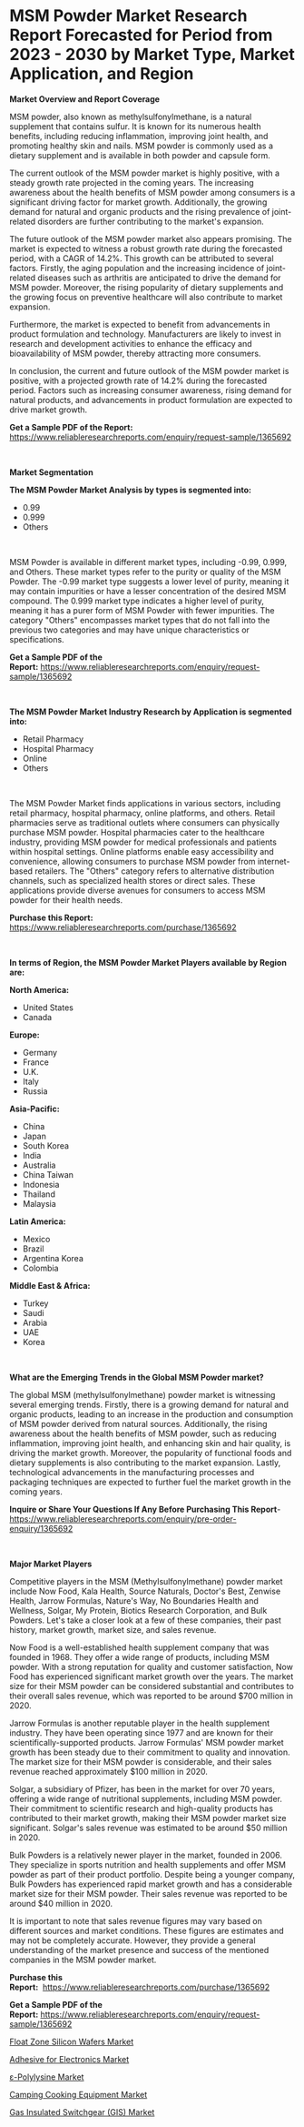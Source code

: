 <p><h1>MSM Powder Market Research Report Forecasted for Period from 2023 -  2030 by Market Type, Market Application, and Region</h1></p><p><strong>Market Overview and Report Coverage</strong></p>
<p><p>MSM powder, also known as methylsulfonylmethane, is a natural supplement that contains sulfur. It is known for its numerous health benefits, including reducing inflammation, improving joint health, and promoting healthy skin and nails. MSM powder is commonly used as a dietary supplement and is available in both powder and capsule form.</p><p>The current outlook of the MSM powder market is highly positive, with a steady growth rate projected in the coming years. The increasing awareness about the health benefits of MSM powder among consumers is a significant driving factor for market growth. Additionally, the growing demand for natural and organic products and the rising prevalence of joint-related disorders are further contributing to the market's expansion.</p><p>The future outlook of the MSM powder market also appears promising. The market is expected to witness a robust growth rate during the forecasted period, with a CAGR of 14.2%. This growth can be attributed to several factors. Firstly, the aging population and the increasing incidence of joint-related diseases such as arthritis are anticipated to drive the demand for MSM powder. Moreover, the rising popularity of dietary supplements and the growing focus on preventive healthcare will also contribute to market expansion.</p><p>Furthermore, the market is expected to benefit from advancements in product formulation and technology. Manufacturers are likely to invest in research and development activities to enhance the efficacy and bioavailability of MSM powder, thereby attracting more consumers.</p><p>In conclusion, the current and future outlook of the MSM powder market is positive, with a projected growth rate of 14.2% during the forecasted period. Factors such as increasing consumer awareness, rising demand for natural products, and advancements in product formulation are expected to drive market growth.</p></p>
<p><strong>Get a Sample PDF of the Report:</strong> <a href="https://www.reliableresearchreports.com/enquiry/request-sample/1365692">https://www.reliableresearchreports.com/enquiry/request-sample/1365692</a></p>
<p>&nbsp;</p>
<p><strong>Market Segmentation</strong></p>
<p><strong>The MSM Powder Market Analysis by types is segmented into:</strong></p>
<p><ul><li>0.99</li><li>0.999</li><li>Others</li></ul></p>
<p>&nbsp;</p>
<p><p>MSM Powder is available in different market types, including -0.99, 0.999, and Others. These market types refer to the purity or quality of the MSM Powder. The -0.99 market type suggests a lower level of purity, meaning it may contain impurities or have a lesser concentration of the desired MSM compound. The 0.999 market type indicates a higher level of purity, meaning it has a purer form of MSM Powder with fewer impurities. The category "Others" encompasses market types that do not fall into the previous two categories and may have unique characteristics or specifications.</p></p>
<p><strong>Get a Sample PDF of the Report:</strong>&nbsp;<a href="https://www.reliableresearchreports.com/enquiry/request-sample/1365692">https://www.reliableresearchreports.com/enquiry/request-sample/1365692</a></p>
<p>&nbsp;</p>
<p><strong>The MSM Powder Market Industry Research by Application is segmented into:</strong></p>
<p><ul><li>Retail Pharmacy</li><li>Hospital Pharmacy</li><li>Online</li><li>Others</li></ul></p>
<p>&nbsp;</p>
<p><p>The MSM Powder Market finds applications in various sectors, including retail pharmacy, hospital pharmacy, online platforms, and others. Retail pharmacies serve as traditional outlets where consumers can physically purchase MSM powder. Hospital pharmacies cater to the healthcare industry, providing MSM powder for medical professionals and patients within hospital settings. Online platforms enable easy accessibility and convenience, allowing consumers to purchase MSM powder from internet-based retailers. The "Others" category refers to alternative distribution channels, such as specialized health stores or direct sales. These applications provide diverse avenues for consumers to access MSM powder for their health needs.</p></p>
<p><strong>Purchase this Report:</strong>&nbsp; <a href="https://www.reliableresearchreports.com/purchase/1365692">https://www.reliableresearchreports.com/purchase/1365692</a></p>
<p>&nbsp;</p>
<p><strong>In terms of Region, the MSM Powder Market Players available by Region are:</strong></p>
<p>
    <p> <strong> North America: </strong>
        <ul>
            <li>United States</li>
            <li>Canada</li>
        </ul>
        </p> 
    <p> <strong> Europe: </strong>
        <ul>
            <li>Germany</li>
            <li>France</li>
            <li>U.K.</li>
            <li>Italy</li>
            <li>Russia</li>
        </ul>
        </p> 
    <p> <strong> Asia-Pacific: </strong>
        <ul>
            <li>China</li>
            <li>Japan</li>
            <li>South Korea</li>
            <li>India</li>
            <li>Australia</li>
            <li>China Taiwan</li>
            <li>Indonesia</li>
            <li>Thailand</li>
            <li>Malaysia</li>
        </ul>
        </p> 
    <p> <strong> Latin America: </strong>
        <ul>
            <li>Mexico</li>
            <li>Brazil</li>
            <li>Argentina Korea</li>
            <li>Colombia</li>
        </ul>
        </p> 
    <p> <strong> Middle East & Africa: </strong>
        <ul>
            <li>Turkey</li>
            <li>Saudi</li>
            <li>Arabia</li>
            <li>UAE</li>
            <li>Korea</li>
        </ul>
    </p>
    </p>
<p>&nbsp;</p>
<p><strong>What are the Emerging Trends in the Global MSM Powder market?</strong></p>
<p><p>The global MSM (methylsulfonylmethane) powder market is witnessing several emerging trends. Firstly, there is a growing demand for natural and organic products, leading to an increase in the production and consumption of MSM powder derived from natural sources. Additionally, the rising awareness about the health benefits of MSM powder, such as reducing inflammation, improving joint health, and enhancing skin and hair quality, is driving the market growth. Moreover, the popularity of functional foods and dietary supplements is also contributing to the market expansion. Lastly, technological advancements in the manufacturing processes and packaging techniques are expected to further fuel the market growth in the coming years.</p></p>
<p><strong>Inquire or Share Your Questions If Any Before Purchasing This Report</strong>- <a href="https://www.reliableresearchreports.com/enquiry/pre-order-enquiry/1365692">https://www.reliableresearchreports.com/enquiry/pre-order-enquiry/1365692</a></p>
<p>&nbsp;</p>
<p><strong>Major Market Players</strong></p>
<p><p>Competitive players in the MSM (Methylsulfonylmethane) powder market include Now Food, Kala Health, Source Naturals, Doctor's Best, Zenwise Health, Jarrow Formulas, Nature's Way, No Boundaries Health and Wellness, Solgar, My Protein, Biotics Research Corporation, and Bulk Powders. Let's take a closer look at a few of these companies, their past history, market growth, market size, and sales revenue.</p><p>Now Food is a well-established health supplement company that was founded in 1968. They offer a wide range of products, including MSM powder. With a strong reputation for quality and customer satisfaction, Now Food has experienced significant market growth over the years. The market size for their MSM powder can be considered substantial and contributes to their overall sales revenue, which was reported to be around $700 million in 2020.</p><p>Jarrow Formulas is another reputable player in the health supplement industry. They have been operating since 1977 and are known for their scientifically-supported products. Jarrow Formulas' MSM powder market growth has been steady due to their commitment to quality and innovation. The market size for their MSM powder is considerable, and their sales revenue reached approximately $100 million in 2020.</p><p>Solgar, a subsidiary of Pfizer, has been in the market for over 70 years, offering a wide range of nutritional supplements, including MSM powder. Their commitment to scientific research and high-quality products has contributed to their market growth, making their MSM powder market size significant. Solgar's sales revenue was estimated to be around $50 million in 2020.</p><p>Bulk Powders is a relatively newer player in the market, founded in 2006. They specialize in sports nutrition and health supplements and offer MSM powder as part of their product portfolio. Despite being a younger company, Bulk Powders has experienced rapid market growth and has a considerable market size for their MSM powder. Their sales revenue was reported to be around $40 million in 2020.</p><p>It is important to note that sales revenue figures may vary based on different sources and market conditions. These figures are estimates and may not be completely accurate. However, they provide a general understanding of the market presence and success of the mentioned companies in the MSM powder market.</p></p>
<p><strong>Purchase this Report:</strong>&nbsp;&nbsp;<a href="https://www.reliableresearchreports.com/purchase/1365692">https://www.reliableresearchreports.com/purchase/1365692</a></p>
<p></p>
<p><strong>Get a Sample PDF of the Report:</strong>&nbsp;<a href="https://www.reliableresearchreports.com/enquiry/request-sample/1365692">https://www.reliableresearchreports.com/enquiry/request-sample/1365692</a></p>
<p><p><a href="https://github.com/mabutironaldo/Market-Research-Report-List-1/blob/main/float-zone-silicon-wafers-market.md">Float Zone Silicon Wafers Market</a></p><p><a href="https://github.com/lbird53714/Market-Research-Report-List-1/blob/main/adhesive-for-electronics-market.md">Adhesive for Electronics Market</a></p><p><a href="https://www.linkedin.com/pulse/epsilon-polylysine-market-size-share-amp-trends-analysis-rdzxc/">ε-Polylysine Market</a></p><p><a href="https://medium.com/@jasperkuhic2023/camping-cooking-equipment-market-size-growth-forecast-2023-2030-2fb52e2061a4">Camping Cooking Equipment Market</a></p><p><a href="https://www.linkedin.com/pulse/gas-insulated-switchgear-gis-market-size-share-global-analysis-uf6de/">Gas Insulated Switchgear (GIS) Market</a></p></p>